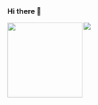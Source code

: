 ### Hi there 👋

<!--
**nikita-t1/nikita-t1** is a ✨ _special_ ✨ repository because its `README.md` (this file) appears on your GitHub profile.

Here are some ideas to get you started:

- 🔭 I’m currently working on ...
- 🌱 I’m currently learning ...
- 👯 I’m looking to collaborate on ...
- 🤔 I’m looking for help with ...
- 💬 Ask me about ...
- 📫 How to reach me: ...
- 😄 Pronouns: ...
- ⚡ Fun fact: ...
-->

<div>
  <img height="170" align="left" src="https://github-readme-stats.vercel.app/api?username=nikita-t1&count_private=true&include_all_commits=true" />
  <img src="https://github-readme-stats.vercel.app/api/top-langs/?username=nikita-t1&layout=compact" />
</div>
